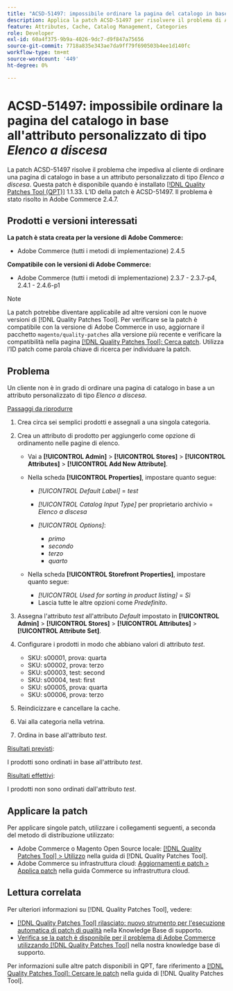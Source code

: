```yaml
---
title: "ACSD-51497: impossibile ordinare la pagina del catalogo in base all’attributo personalizzato di tipo A discesa"
description: Applica la patch ACSD-51497 per risolvere il problema di Adobe Commerce, a causa del quale un cliente non può ordinare una pagina di catalogo in base all’attributo personalizzato del tipo a discesa.
feature: Attributes, Cache, Catalog Management, Categories
role: Developer
exl-id: 60a4f375-9b9a-4026-9dc7-d9f847a75656
source-git-commit: 7718a835e343ae7da9ff79f690503b4ee1d140fc
workflow-type: tm+mt
source-wordcount: '449'
ht-degree: 0%

---
```


# ACSD-51497: impossibile ordinare la pagina del catalogo in base all&#39;attributo personalizzato di tipo *Elenco a discesa*

La patch ACSD-51497 risolve il problema che impediva al cliente di ordinare una pagina di catalogo in base a un attributo personalizzato di tipo *Elenco a discesa*. Questa patch è disponibile quando è installato [[!DNL Quality Patches Tool (QPT)]](/help/announcements/adobe-commerce-announcements/magento-quality-patches-released-new-tool-to-self-serve-quality-patches.md) 1.1.33. L’ID della patch è ACSD-51497. Il problema è stato risolto in Adobe Commerce 2.4.7.

## Prodotti e versioni interessati

**La patch è stata creata per la versione di Adobe Commerce:**

* Adobe Commerce (tutti i metodi di implementazione) 2.4.5

**Compatibile con le versioni di Adobe Commerce:**

* Adobe Commerce (tutti i metodi di implementazione) 2.3.7 - 2.3.7-p4, 2.4.1 - 2.4.6-p1

>[!NOTE]
>
>La patch potrebbe diventare applicabile ad altre versioni con le nuove versioni di [!DNL Quality Patches Tool]. Per verificare se la patch è compatibile con la versione di Adobe Commerce in uso, aggiornare il pacchetto `magento/quality-patches` alla versione più recente e verificare la compatibilità nella pagina [[!DNL Quality Patches Tool]: Cerca patch](https://experienceleague.adobe.com/tools/commerce-quality-patches/index.html). Utilizza l’ID patch come parola chiave di ricerca per individuare la patch.

## Problema

Un cliente non è in grado di ordinare una pagina di catalogo in base a un attributo personalizzato di tipo *Elenco a discesa*.

<u>Passaggi da riprodurre</u>

1. Crea circa sei semplici prodotti e assegnali a una singola categoria.
1. Crea un attributo di prodotto per aggiungerlo come opzione di ordinamento nelle pagine di elenco.

   * Vai a **[!UICONTROL Admin]** > **[!UICONTROL Stores]** > **[!UICONTROL Attributes]** > **[!UICONTROL Add New Attribute]**.
   * Nella scheda **[!UICONTROL Properties]**, impostare quanto segue:

      * *[!UICONTROL Default Label]* = *test*
      * *[!UICONTROL Catalog Input Type]* per proprietario archivio = *Elenco a discesa*
      * *[!UICONTROL Options]*:

         * *primo*
         * *secondo*
         * *terzo*
         * *quarto*

   * Nella scheda **[!UICONTROL Storefront Properties]**, impostare quanto segue:

      * *[!UICONTROL Used for sorting in product listing]* = *Sì*
      * Lascia tutte le altre opzioni come *Predefinito*.

1. Assegna l&#39;attributo *test* all&#39;attributo *Default* impostato in **[!UICONTROL Admin]** > **[!UICONTROL Stores]** > **[!UICONTROL Attributes]** > **[!UICONTROL Attribute Set]**.
1. Configurare i prodotti in modo che abbiano valori di attributo *test*.

   * SKU: s00001, prova: quarta
   * SKU: s00002, prova: terzo
   * SKU: s00003, test: second
   * SKU: s00004, test: first
   * SKU: s00005, prova: quarta
   * SKU: s00006, prova: terzo

1. Reindicizzare e cancellare la cache.
1. Vai alla categoria nella vetrina.
1. Ordina in base all&#39;attributo *test*.

<u>Risultati previsti</u>:

I prodotti sono ordinati in base all&#39;attributo *test*.

<u>Risultati effettivi</u>:

I prodotti non sono ordinati dall&#39;attributo *test*.

## Applicare la patch

Per applicare singole patch, utilizzare i collegamenti seguenti, a seconda del metodo di distribuzione utilizzato:

* Adobe Commerce o Magento Open Source locale: [[!DNL Quality Patches Tool] > Utilizzo](https://experienceleague.adobe.com/docs/commerce-operations/tools/quality-patches-tool/usage.html) nella guida di [!DNL Quality Patches Tool].
* Adobe Commerce su infrastruttura cloud: [Aggiornamenti e patch > Applica patch](https://experienceleague.adobe.com/docs/commerce-cloud-service/user-guide/develop/upgrade/apply-patches.html) nella guida Commerce su infrastruttura cloud.

## Lettura correlata

Per ulteriori informazioni su [!DNL Quality Patches Tool], vedere:

* [[!DNL Quality Patches Tool] rilasciato: nuovo strumento per l&#39;esecuzione automatica di patch di qualità](/help/announcements/adobe-commerce-announcements/magento-quality-patches-released-new-tool-to-self-serve-quality-patches.md) nella Knowledge Base di supporto.
* [Verifica se la patch è disponibile per il problema di Adobe Commerce utilizzando  [!DNL Quality Patches Tool]](/help/support-tools/patches-available-in-qpt-tool/check-patch-for-magento-issue-with-magento-quality-patches.md) nella nostra knowledge base di supporto.

Per informazioni sulle altre patch disponibili in QPT, fare riferimento a [[!DNL Quality Patches Tool]: Cercare le patch](https://experienceleague.adobe.com/tools/commerce-quality-patches/index.html) nella guida di [!DNL Quality Patches Tool].
